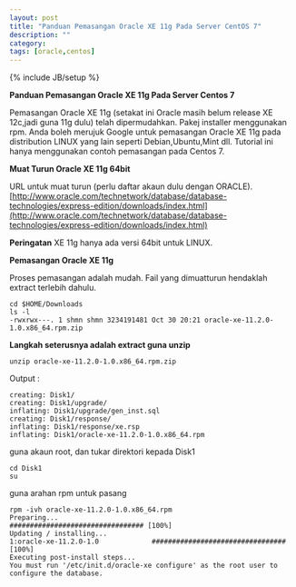 ```yaml
---
layout: post
title: "Panduan Pemasangan Oracle XE 11g Pada Server CentOS 7"
description: ""
category: 
tags: [oracle,centos]
---
```

{% include JB/setup %}


**Panduan Pemasangan Oracle XE 11g Pada Server Centos 7**

Pemasangan Oracle XE 11g (setakat ini Oracle masih belum release XE 12c,jadi guna 11g dulu) telah dipermudahkan. Pakej installer menggunakan rpm. Anda boleh
merujuk Google untuk pemasangan Oracle XE 11g pada distribution LINUX yang lain seperti Debian,Ubuntu,Mint dll. 
Tutorial ini hanya menggunakan contoh pemasangan pada Centos 7.

**Muat Turun Oracle XE 11g 64bit**

URL untuk muat turun (perlu daftar akaun dulu dengan ORACLE). 
[http://www.oracle.com/technetwork/database/database-technologies/express-edition/downloads/index.html](http://www.oracle.com/technetwork/database/database-technologies/express-edition/downloads/index.html)

**Peringatan** XE 11g hanya ada versi 64bit untuk LINUX. 


**Pemasangan Oracle XE 11g**

Proses pemasangan adalah mudah. Fail yang dimuatturun hendaklah extract terlebih dahulu.

    cd $HOME/Downloads
    ls -l
    -rwxrwx---. 1 shmn shmn 3234191481 Oct 30 20:21 oracle-xe-11.2.0-1.0.x86_64.rpm.zip
    
    
**Langkah seterusnya adalah extract guna unzip**


    unzip oracle-xe-11.2.0-1.0.x86_64.rpm.zip

Output : 

    creating: Disk1/
    creating: Disk1/upgrade/
    inflating: Disk1/upgrade/gen_inst.sql  
    creating: Disk1/response/
    inflating: Disk1/response/xe.rsp   
    inflating: Disk1/oracle-xe-11.2.0-1.0.x86_64.rpm 

guna akaun root, dan tukar direktori kepada Disk1

    cd Disk1
    su

guna arahan rpm untuk pasang 


    rpm -ivh oracle-xe-11.2.0-1.0.x86_64.rpm
    Preparing...                          ################################# [100%]
    Updating / installing...
    1:oracle-xe-11.2.0-1.0             ################################# [100%]
    Executing post-install steps...
    You must run '/etc/init.d/oracle-xe configure' as the root user to configure the database.
    
    
    


